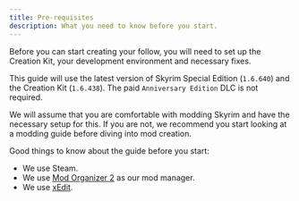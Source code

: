 ```yaml
---
title: Pre-requisites
description: What you need to know before you start.
---
```


Before you can start creating your follow, you will need to set up the Creation Kit, your development environment and necessary fixes.

This guide will use the latest version of Skyrim Special Edition (`1.6.640`) and the Creation Kit (`1.6.438`). The paid `Anniversary Edition` DLC is not required.

We will assume that you are comfortable with modding Skyrim and have the necessary setup for this. If you are not, we recommend you start looking at a modding guide before diving into mod creation.

Good things to know about the guide before you start:

- We use Steam.
- We use [Mod Organizer 2](https://www.nexusmods.com/skyrimspecialedition/mods/6194) as our mod manager.
- We use [xEdit](https://www.nexusmods.com/skyrimspecialedition/mods/164).

